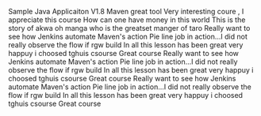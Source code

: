 
Sample Java Applicaiton V1.8
Maven great tool
Very interesting coure , I appreciate this course
How can one have money in this world
This is the story of akwa oh manga who is the greatset manger of taro
Really want to see how Jenkins automate Maven's action
Pie line job in action...I did not really observe the flow if rgw build
In all this lesson has been great
very happuy i choosed tghuis csourse Great course
Really want to see how Jenkins automate Maven's action
Pie line job in action...I did not really observe the flow if rgw build
In all this lesson has been great
very happuy i choosed tghuis csourse Great course
Really want to see how Jenkins automate Maven's action
Pie line job in action...I did not really observe the flow if rgw build
In all this lesson has been great
very happuy i choosed tghuis csourse Great course
